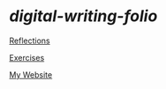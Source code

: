 # *digital-writing-folio*
[Reflections](reflections.md)

[Exercises](exercises.md)

[My Website](https://darcymilne.github.io/)
